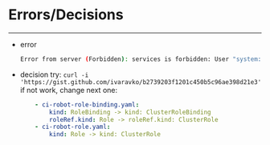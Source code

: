# Errors/Decisions
---

- error
    ```bash
    Error from server (Forbidden): services is forbidden: User "system:serviceaccount:default:default" cannot list services in the namespace "kube-system"
    ```
- decision
    try:
        ```
        curl -i 'https://gist.github.com/ivaravko/b2739203f1201c450b5c96ae398d21e3'
        ```
    if not work, change next one:
    ```yaml
        - ci-robot-role-binding.yaml:
            kind: RoleBinding -> kind: ClusterRoleBinding
            roleRef.kind: Role -> roleRef.kind: ClusterRole
        - ci-robot-role.yaml:
            kind: Role -> kind: ClusterRole
    ```
